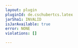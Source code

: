 ```yaml
---
layout: plugin
pluginId: de.cschubertcs.latex
jarSha1: INVALID
isJarAvailable: true
error: NONE
violations: []

---
```

